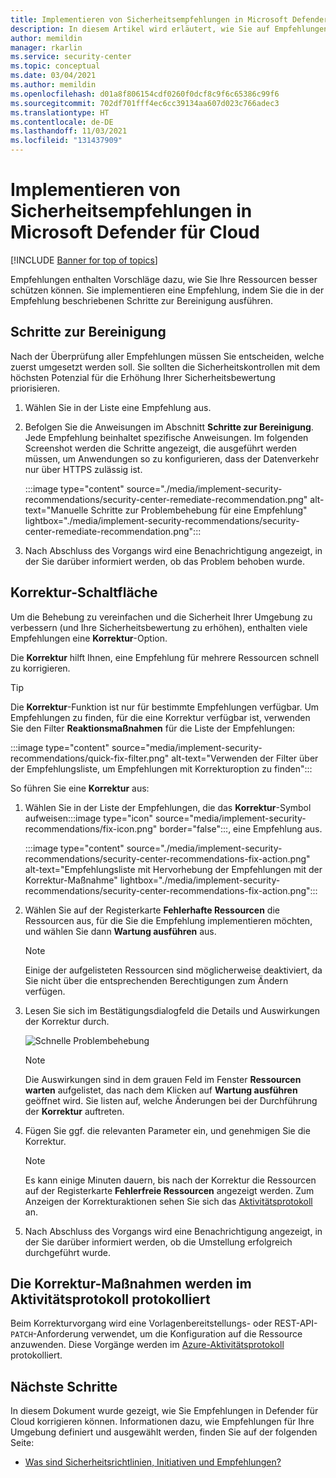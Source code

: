```yaml
---
title: Implementieren von Sicherheitsempfehlungen in Microsoft Defender für Cloud | Microsoft-Dokumentation
description: In diesem Artikel wird erläutert, wie Sie auf Empfehlungen in Microsoft Defender für Cloud reagieren können, um Ihre Ressourcen zu schützen und Sicherheitsrichtlinien zu erfüllen.
author: memildin
manager: rkarlin
ms.service: security-center
ms.topic: conceptual
ms.date: 03/04/2021
ms.author: memildin
ms.openlocfilehash: d01a8f806154cdf0260f0dcf8c9f6c65386c99f6
ms.sourcegitcommit: 702df701fff4ec6cc39134aa607d023c766adec3
ms.translationtype: HT
ms.contentlocale: de-DE
ms.lasthandoff: 11/03/2021
ms.locfileid: "131437909"
---
```

# <a name="implement-security-recommendations-in-microsoft-defender-for-cloud"></a>Implementieren von Sicherheitsempfehlungen in Microsoft Defender für Cloud

[!INCLUDE [Banner for top of topics](./includes/banner.md)]

Empfehlungen enthalten Vorschläge dazu, wie Sie Ihre Ressourcen besser schützen können. Sie implementieren eine Empfehlung, indem Sie die in der Empfehlung beschriebenen Schritte zur Bereinigung ausführen.

## <a name="remediation-steps"></a>Schritte zur Bereinigung<a name="remediation-steps"></a>

Nach der Überprüfung aller Empfehlungen müssen Sie entscheiden, welche zuerst umgesetzt werden soll. Sie sollten die Sicherheitskontrollen mit dem höchsten Potenzial für die Erhöhung Ihrer Sicherheitsbewertung priorisieren.

1. Wählen Sie in der Liste eine Empfehlung aus.

1. Befolgen Sie die Anweisungen im Abschnitt **Schritte zur Bereinigung**. Jede Empfehlung beinhaltet spezifische Anweisungen. Im folgenden Screenshot werden die Schritte angezeigt, die ausgeführt werden müssen, um Anwendungen so zu konfigurieren, dass der Datenverkehr nur über HTTPS zulässig ist.

    :::image type="content" source="./media/implement-security-recommendations/security-center-remediate-recommendation.png" alt-text="Manuelle Schritte zur Problembehebung für eine Empfehlung" lightbox="./media/implement-security-recommendations/security-center-remediate-recommendation.png":::

1. Nach Abschluss des Vorgangs wird eine Benachrichtigung angezeigt, in der Sie darüber informiert werden, ob das Problem behoben wurde.

## <a name="fix-button"></a>Korrektur-Schaltfläche

Um die Behebung zu vereinfachen und die Sicherheit Ihrer Umgebung zu verbessern (und Ihre Sicherheitsbewertung zu erhöhen), enthalten viele Empfehlungen eine **Korrektur**-Option.

Die **Korrektur** hilft Ihnen, eine Empfehlung für mehrere Ressourcen schnell zu korrigieren.

> [!TIP]
> Die **Korrektur**-Funktion ist nur für bestimmte Empfehlungen verfügbar. Um Empfehlungen zu finden, für die eine Korrektur verfügbar ist, verwenden Sie den Filter **Reaktionsmaßnahmen** für die Liste der Empfehlungen:
> 
> :::image type="content" source="media/implement-security-recommendations/quick-fix-filter.png" alt-text="Verwenden der Filter über der Empfehlungsliste, um Empfehlungen mit Korrekturoption zu finden":::

So führen Sie eine **Korrektur** aus:

1. Wählen Sie in der Liste der Empfehlungen, die das **Korrektur**-Symbol aufweisen:::image type="icon" source="media/implement-security-recommendations/fix-icon.png" border="false":::, eine Empfehlung aus.

    :::image type="content" source="./media/implement-security-recommendations/security-center-recommendations-fix-action.png" alt-text="Empfehlungsliste mit Hervorhebung der Empfehlungen mit der Korrektur-Maßnahme" lightbox="./media/implement-security-recommendations/security-center-recommendations-fix-action.png":::

1. Wählen Sie auf der Registerkarte **Fehlerhafte Ressourcen** die Ressourcen aus, für die Sie die Empfehlung implementieren möchten, und wählen Sie dann **Wartung ausführen** aus.

    > [!NOTE]
    > Einige der aufgelisteten Ressourcen sind möglicherweise deaktiviert, da Sie nicht über die entsprechenden Berechtigungen zum Ändern verfügen.

1. Lesen Sie sich im Bestätigungsdialogfeld die Details und Auswirkungen der Korrektur durch.

    ![Schnelle Problembehebung](./media/implement-security-recommendations/security-center-quick-fix-view.png)

    > [!NOTE]
    > Die Auswirkungen sind in dem grauen Feld im Fenster **Ressourcen warten** aufgelistet, das nach dem Klicken auf **Wartung ausführen** geöffnet wird. Sie listen auf, welche Änderungen bei der Durchführung der **Korrektur** auftreten.

1. Fügen Sie ggf. die relevanten Parameter ein, und genehmigen Sie die Korrektur.

    > [!NOTE]
    > Es kann einige Minuten dauern, bis nach der Korrektur die Ressourcen auf der Registerkarte **Fehlerfreie Ressourcen** angezeigt werden. Zum Anzeigen der Korrekturaktionen sehen Sie sich das [Aktivitätsprotokoll](#activity-log) an.

1. Nach Abschluss des Vorgangs wird eine Benachrichtigung angezeigt, in der Sie darüber informiert werden, ob die Umstellung erfolgreich durchgeführt wurde.

## <a name="fix-actions-logged-to-the-activity-log"></a>Die Korrektur-Maßnahmen werden im Aktivitätsprotokoll protokolliert <a name="activity-log"></a>

Beim Korrekturvorgang wird eine Vorlagenbereitstellungs- oder REST-API-`PATCH`-Anforderung verwendet, um die Konfiguration auf die Ressource anzuwenden. Diese Vorgänge werden im [Azure-Aktivitätsprotokoll](../azure-monitor/essentials/activity-log.md) protokolliert.


## <a name="next-steps"></a>Nächste Schritte

In diesem Dokument wurde gezeigt, wie Sie Empfehlungen in Defender für Cloud korrigieren können. Informationen dazu, wie Empfehlungen für Ihre Umgebung definiert und ausgewählt werden, finden Sie auf der folgenden Seite:

- [Was sind Sicherheitsrichtlinien, Initiativen und Empfehlungen?](security-policy-concept.md)